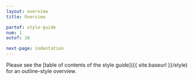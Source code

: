 ```yaml
---
layout: overview
title: Overview

partof: style-guide
num: 1
outof: 10

next-page: indentation
---
```


Please see the [table of contents of the style guide]({{ site.baseurl }}/style) for an outline-style overview.
